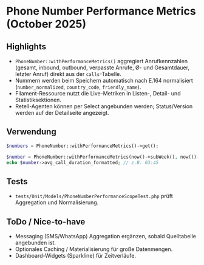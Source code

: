 # Phone Number Performance Metrics (October 2025)

## Highlights

- `PhoneNumber::withPerformanceMetrics()` aggregiert Anrufkennzahlen (gesamt, inbound, outbound, verpasste Anrufe, Ø- und Gesamtdauer, letzter Anruf) direkt aus der `calls`-Tabelle.
- Nummern werden beim Speichern automatisch nach E.164 normalisiert (`number_normalized`, `country_code`, `friendly_name`).
- Filament-Ressource nutzt die Live-Metriken in Listen-, Detail- und Statistiksektionen.
- Retell-Agenten können per Select angebunden werden; Status/Version werden auf der Detailseite angezeigt.

## Verwendung

```php
$numbers = PhoneNumber::withPerformanceMetrics()->get();

$number = PhoneNumber::withPerformanceMetrics(now()->subWeek(), now())->first();
echo $number->avg_call_duration_formatted; // z.B. 03:45
```

## Tests

- `tests/Unit/Models/PhoneNumberPerformanceScopeTest.php` prüft Aggregation und Normalisierung.

## ToDo / Nice-to-have

- Messaging (SMS/WhatsApp) Aggregation ergänzen, sobald Quelltabelle angebunden ist.
- Optionales Caching / Materialisierung für große Datenmengen.
- Dashboard-Widgets (Sparkline) für Zeitverläufe.
